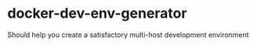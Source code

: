 # docker-dev-env-generator
Should help you create a satisfactory multi-host development environment
